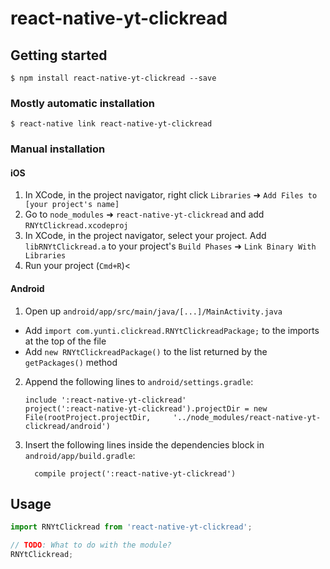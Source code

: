 
# react-native-yt-clickread

## Getting started

`$ npm install react-native-yt-clickread --save`

### Mostly automatic installation

`$ react-native link react-native-yt-clickread`

### Manual installation


#### iOS

1. In XCode, in the project navigator, right click `Libraries` ➜ `Add Files to [your project's name]`
2. Go to `node_modules` ➜ `react-native-yt-clickread` and add `RNYtClickread.xcodeproj`
3. In XCode, in the project navigator, select your project. Add `libRNYtClickread.a` to your project's `Build Phases` ➜ `Link Binary With Libraries`
4. Run your project (`Cmd+R`)<

#### Android

1. Open up `android/app/src/main/java/[...]/MainActivity.java`
  - Add `import com.yunti.clickread.RNYtClickreadPackage;` to the imports at the top of the file
  - Add `new RNYtClickreadPackage()` to the list returned by the `getPackages()` method
2. Append the following lines to `android/settings.gradle`:
  	```
  	include ':react-native-yt-clickread'
  	project(':react-native-yt-clickread').projectDir = new File(rootProject.projectDir, 	'../node_modules/react-native-yt-clickread/android')
  	```
3. Insert the following lines inside the dependencies block in `android/app/build.gradle`:
  	```
      compile project(':react-native-yt-clickread')
  	```


## Usage
```javascript
import RNYtClickread from 'react-native-yt-clickread';

// TODO: What to do with the module?
RNYtClickread;
```
  